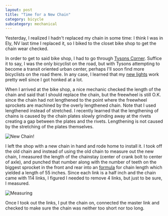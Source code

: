 ```yaml
---
layout: post
title: "Time for a New Chain"
category: bicycle
subcategory: mechanical
---
```


Yesterday, I realized I hadn't replaced my chain in some time: I think I was in
Ely, NV last time I replaced it, so I biked to the closet bike shop to get the
chain wear checked. 

In order to get to said bike shop, I had to go through [Tysons Corner][tysons].
Suffice it to say, I was the only bicyclist on the road, but with Tysons
attempting to become a transit oriented urban center, perhaps I'll soon find
more bicyclists on the road there. In any case, I learned that my [new
lights][prevpost] work pretty well since I got honked at a lot.

When I arrived at the bike shop, a nice mechanic checked the length of the
chain and said that I should replace the chain, but the freewheel is still O.K.
since the chain had not lengthened to the point where the freewheel sprockets
are machined by the overly lengthened chain. Note that I used lengthened
instead of stretched. I recently learned that the lengthening of chains is
caused by the chain plates slowly grinding away at the rivets creating a gap
between the plates and the rivets. Lengthening is not caused by the stretching 
of the plates themselves.

![New Chain!][newchain]

I left the shop with a new chain in hand and rode home to install it. I took
off the old chain and instead of using the old chain to measure out the new
chain, I measured the length of the chainstay (center of crank bolt to center
of axle), and punched that number along with the number of teeth on the biggest
sprocket in the front and rear into an [formula][ptequation] for chain length
which yielded a length of 55 inches. Since each link is a half inch and the
chain came with 114 links, I figured I needed to remove 4 links, but just to be
sure, I measured.

![Measuring][measurement]

Once I took out the links, I put the chain on, connected the master link and
checked to make sure the chain was neither too short nor too long.

[ptequation]: http://www.parktool.com/blog/repair-help/chain-length-sizing
[prevpost]: /bicycle/2011/10/10/Gucciing-out.html
[tysons]: http://maps.google.com/maps?q=tysons+corner&hl=en&hnear=Tysons+Corner,+Fairfax,+Virginia&t=m&z=13&vpsrc=0
[newchain]: http://i921.photobucket.com/albums/ad56/apechimp/blog_2011_10_11/P1000554.jpg
[measurement]: http://i921.photobucket.com/albums/ad56/apechimp/blog_2011_10_11/P1000555.jpg
